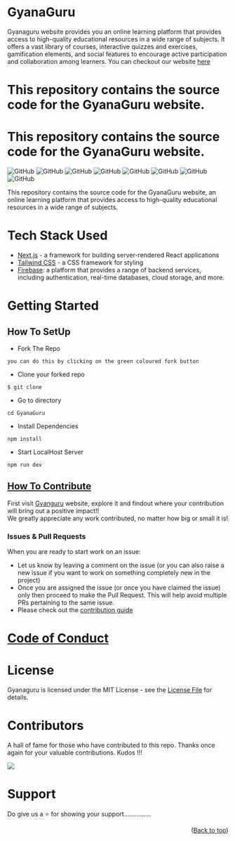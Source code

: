 <div id="top"></div>

# GyanaGuru

Gyanaguru website provides you an online learning platform that provides access to high-quality educational resources in a wide range of subjects.
It offers a vast library of courses, interactive quizzes and exercises, gamification elements, and social features to encourage active participation and collaboration among learners.
You can checkout our website [here](https://gyanaguru.vercel.app/)

# This repository contains the source code for the GyanaGuru website.

# This repository contains the source code for the GyanaGuru website.
![GitHub](https://img.shields.io/github/license/PiyushKalyanpy/GyanaGuru)
![GitHub](https://img.shields.io/github/issues/PiyushKalyanpy/GyanaGuru)
![GitHub](https://img.shields.io/github/repo-size/PiyushKalyanpy/GyanaGuru)
![GitHub](https://img.shields.io/github/contributors/PiyushKalyanpy/GyanaGuru)
![GitHub](https://img.shields.io/github/forks/PiyushKalyanpy/GyanaGuru)
![GitHub](https://img.shields.io/github/stars/PiyushKalyanpy/GyanaGuru)
![GitHub](https://img.shields.io/github/last-commit/PiyushKalyanpy/GyanaGuru)
![GitHub](https://img.shields.io/github/issues-pr-closed/PiyushKalyanpy/GyanaGuru)

This repository contains the source code for the GyanaGuru website, an online learning platform that provides access to high-quality educational resources in a wide range of subjects.

# Tech Stack Used

- [Next.js](https://nextjs.org/) - a framework for building server-rendered React applications
- [Tailwind CSS](https://tailwindcss.com/) - a CSS framework for styling
- [Firebase](https://firebase.google.com/): a platform that provides a range of backend services, including authentication, real-time databases, cloud storage, and more.

# Getting Started

## How To SetUp

- Fork The Repo

```
you can do this by clicking on the green coloured fork button
```

- Clone your forked repo

```
$ git clone
```

- Go to directory

```
cd GyanaGuru
```

- Install Dependencies

```
npm install
```

- Start LocalHost Server

```
npm run dev
```

## [How To Contribute](CONTRIBUTIONS%20GUIDE.md)

First visit [Gyanguru](https://gyanaguru.vercel.app/) website, explore it
and findout where your contribution will bring out a positive impact!!  
We greatly appreciate any work contributed, no matter how big or small it is!
<br>

### Issues & Pull Requests

When you are ready to start work on an issue:

- Let us know by leaving a comment on the issue (or you can also raise a new issue if you want to work on something completely new in the project)
- Once you are assigned the issue (or once you have claimed the issue) only then proceed to make the Pull Request. This will help avoid multiple PRs pertaining to the same issue.
- Please check out the [contribution guide](CONTRIBUTING.md)

# [Code of Conduct](CODE%20OF%20CONDUCT.md)

# License

Gyanaguru is licensed under the MIT License - see the [License File](LICENSE) for details.

# Contributors

A hall of fame for those who have contributed to this repo. Thanks once again for your valuable contributions. Kudos !!!
<br>

<a href="https://github.com/piyushkalyanpy/GyanaGuru/graphs/contributors">
  <img src="https://contrib.rocks/image?repo=piyushkalyanpy/GyanaGuru" />
</a>

# Support

Do give us a ⭐️ for showing your support...............

<p align="right">(<a href="#top">Back to top</a>)</p>
